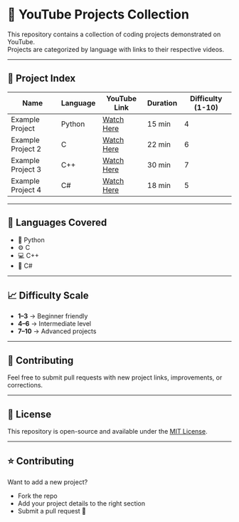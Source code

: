 # 🎥 YouTube Projects Collection

This repository contains a collection of coding projects demonstrated on YouTube.  
Projects are categorized by language with links to their respective videos.  

---

## 📌 Project Index

| Name | Language | YouTube Link | Duration | Difficulty (1-10) |
|------|----------|--------------|----------|-------------------|
| Example Project | Python | [Watch Here](https://youtu.be/example) | 15 min | 4 |
| Example Project 2 | C | [Watch Here](https://youtu.be/example2) | 22 min | 6 |
| Example Project 3 | C++ | [Watch Here](https://youtu.be/example3) | 30 min | 7 |
| Example Project 4 | C# | [Watch Here](https://youtu.be/example4) | 18 min | 5 |

---

## 📂 Languages Covered
- 🐍 Python  
- ⚙️ C  
- 💻 C++  
- 🔷 C#  

---

## 📈 Difficulty Scale
- **1–3** → Beginner friendly  
- **4–6** → Intermediate level  
- **7–10** → Advanced projects  

---

## 🤝 Contributing
Feel free to submit pull requests with new project links, improvements, or corrections.  

---

## 📜 License
This repository is open-source and available under the [MIT License](LICENSE).  

---

## ⭐ Contributing
Want to add a new project?  
- Fork the repo  
- Add your project details to the right section  
- Submit a pull request 🚀   
